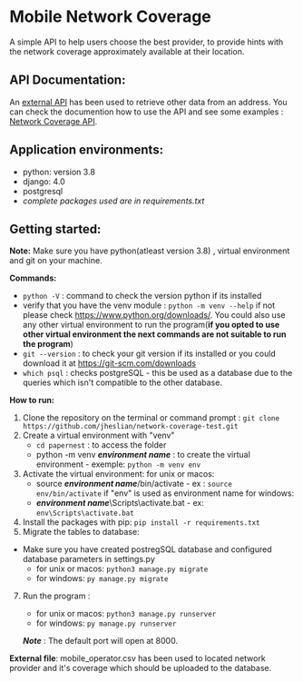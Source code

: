 
# Mobile Network Coverage
A simple API to help users choose the best provider, to provide hints with the network coverage approximately available at their location.


## API Documentation:
An [external API](https://adresse.data.gouv.fr/api) has been used to retrieve other data from an address.
You can check the documention how to use the API and see some examples : [Network Coverage API](https://documenter.getpostman.com/view/19593881/2s7Ytafrav).


## Application environments:
 - python: version 3.8
 - django: 4.0
 - postgresql
 - *complete packages used are in requirements.txt*


## Getting started:
**Note:** Make sure you have python(atleast version 3.8) , virtual environment and git on your machine.

**Commands:**
  - `python -V` : command to check the version python if its installed
  - verify that you have the venv module : `python -m venv --help` if not please check https://www.python.org/downloads/. You could also use any other virtual environment to run the program(**if you opted to use other virtual environment the next commands are not suitable to run the program**)
  - `git --version` : to check your git version if its installed or you could download it at https://git-scm.com/downloads
  - `which psql` : checks postgreSQL - this be used as a database due to the queries which isn't compatible to the other database.

**How to run:**
 1. Clone the repository on the terminal or command prompt : `git clone https://github.com/jheslian/network-coverage-test.git`
 2. Create a virtual environment with "venv"  
	 - `cd papernest` :  to access the folder 
	 - python -m venv ***environment name*** : to create the virtual environment - exemple: `python -m venv env`
3. Activate the virtual environment:
	for unix or macos:
	- source ***environment name***/bin/activate - ex : `source env/bin/activate` if "env" is used as environment name 
	for windows:
	- ***environment name***\Scripts\activate.bat - ex: `env\Scripts\activate.bat`
4. Install the packages with pip: `pip install -r requirements.txt`	
5.  Migrate the tables to database:
 - Make sure you have created postregSQL database and configured database parameters in settings.py
	- for unix or macos: `python3 manage.py migrate`
	- for windows: `py manage.py migrate`
7. Run the program :
	- for unix or macos: `python3 manage.py runserver`
	- for windows: `py manage.py runserver`
	
	***Note*** : The default port will open at 8000.

**External file**: mobile_operator.csv has been used to located network provider and it's coverage which should be uploaded to the database.
